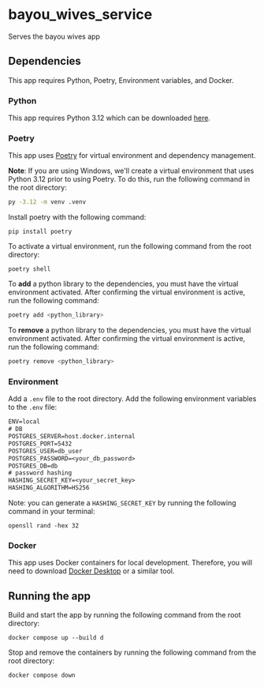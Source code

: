 # bayou_wives_service
Serves the bayou wives app

## Dependencies

This app requires Python, Poetry, Environment variables, and Docker.

### Python

This app requires Python 3.12 which can be downloaded [here](https://www.python.org/downloads/).

### Poetry

This app uses [Poetry](https://python-poetry.org/docs/) for virtual environment 
and dependency management.

**Note**: If you are using Windows, we'll create a virtual environment that uses Python 3.12
prior to using Poetry. To do this, run the following command in the root directory:

```bash
py -3.12 -m venv .venv
```

Install poetry with the following command:

```commandline
pip install poetry
```

To activate a virtual environment, run the following command from the root directory:

```commandline
poetry shell
```

To **add** a python library to the dependencies, you must have the virtual environment activated.
After confirming the virtual environment is active, run the following command:

```bash
poetry add <python_library>
```

To **remove** a python library to the dependencies, you must have the virtual environment activated.
After confirming the virtual environment is active, run the following command:

```bash
poetry remove <python_library>
```

### Environment

Add a `.env` file to the root directory. 
Add the following environment variables to the `.env` file:

```txt
ENV=local
# DB
POSTGRES_SERVER=host.docker.internal
POSTGRES_PORT=5432
POSTGRES_USER=db_user
POSTGRES_PASSWORD=<your_db_password>
POSTGRES_DB=db
# password hashing
HASHING_SECRET_KEY=<your_secret_key>
HASHING_ALGORITHM=HS256
```

Note: you can generate a `HASHING_SECRET_KEY` by running the following command in your terminal:

```commandline
opensll rand -hex 32
```

### Docker

This app uses Docker containers for local development. Therefore, you will need to download 
[Docker Desktop](https://www.docker.com/products/docker-desktop/) or a similar tool.

## Running the app

Build and start the app by running the following command from the root directory:

```commandline
docker compose up --build d
```

Stop and remove the containers by running the following command from the root directory:

```commandline
docker compose down
```
